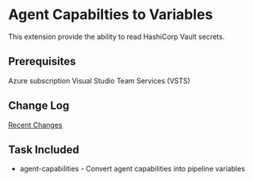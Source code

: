 # Agent Capabilties to Variables

This extension provide the ability to read HashiCorp Vault secrets.

## Prerequisites

Azure subscription
Visual Studio Team Services (VSTS)

## Change Log

[Recent Changes](https://github.com/corystein/azure-devops-agent-capabilities-to-vars/blob/master/CHANGELOG.md)

## Task Included

- agent-capabilities - Convert agent capabilities into pipeline variables
